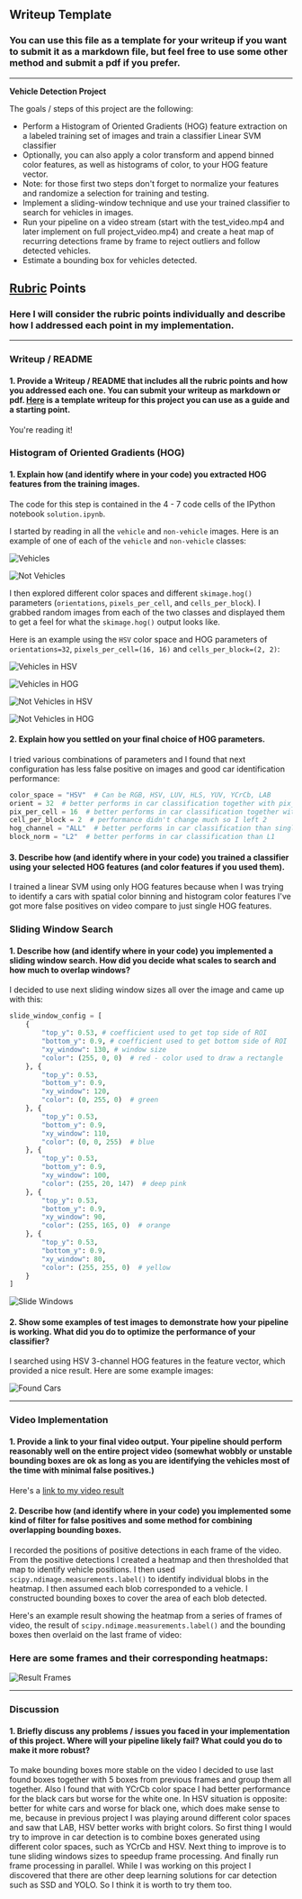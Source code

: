 ## Writeup Template
### You can use this file as a template for your writeup if you want to submit it as a markdown file, but feel free to use some other method and submit a pdf if you prefer.

---

**Vehicle Detection Project**

The goals / steps of this project are the following:

* Perform a Histogram of Oriented Gradients (HOG) feature extraction on a labeled training set of images and train a classifier Linear SVM classifier
* Optionally, you can also apply a color transform and append binned color features, as well as histograms of color, to your HOG feature vector. 
* Note: for those first two steps don't forget to normalize your features and randomize a selection for training and testing.
* Implement a sliding-window technique and use your trained classifier to search for vehicles in images.
* Run your pipeline on a video stream (start with the test_video.mp4 and later implement on full project_video.mp4) and create a heat map of recurring detections frame by frame to reject outliers and follow detected vehicles.
* Estimate a bounding box for vehicles detected.

## [Rubric](https://review.udacity.com/#!/rubrics/513/view) Points
### Here I will consider the rubric points individually and describe how I addressed each point in my implementation.  

---
### Writeup / README

#### 1. Provide a Writeup / README that includes all the rubric points and how you addressed each one.  You can submit your writeup as markdown or pdf.  [Here](https://github.com/udacity/CarND-Vehicle-Detection/blob/master/writeup_template.md) is a template writeup for this project you can use as a guide and a starting point.  

You're reading it!

### Histogram of Oriented Gradients (HOG)

#### 1. Explain how (and identify where in your code) you extracted HOG features from the training images.

The code for this step is contained in the 4 - 7 code cells of the IPython notebook `solution.ipynb`.

I started by reading in all the `vehicle` and `non-vehicle` images.  Here is an example of one of each of the `vehicle` and `non-vehicle` classes:

![Vehicles](examples/cars.png)

![Not Vehicles](examples/not_cars.png)

I then explored different color spaces and different `skimage.hog()` parameters (`orientations`, `pixels_per_cell`, and `cells_per_block`).  I grabbed random images from each of the two classes and displayed them to get a feel for what the `skimage.hog()` output looks like.

Here is an example using the `HSV` color space and HOG parameters of `orientations=32`, `pixels_per_cell=(16, 16)` and `cells_per_block=(2, 2)`:

![Vehicles in HSV](examples/cars_hsv.png)

![Vehicles in HOG](examples/cars_hog.png)

![Not Vehicles in HSV](examples/not_cars_hsv.png)

![Not Vehicles in HOG](examples/not_cars_hog.png)

#### 2. Explain how you settled on your final choice of HOG parameters.

I tried various combinations of parameters and I found that next configuration has less false positive on images and good car identification performance:

```python
color_space = "HSV"  # Can be RGB, HSV, LUV, HLS, YUV, YCrCb, LAB
orient = 32  # better performs in car classification together with pix_per_cell = 16
pix_per_cell = 16  # better performs in car classification together with orient = 32
cell_per_block = 2  # performance didn't change much so I left 2
hog_channel = "ALL"  # better performs in car classification than single channel
block_norm = "L2"  # better performs in car classification than L1
```

#### 3. Describe how (and identify where in your code) you trained a classifier using your selected HOG features (and color features if you used them).

I trained a linear SVM using only HOG features because when I was trying to identify a cars with spatial color binning and histogram color features I've got more false positives on video compare to just single HOG features.

### Sliding Window Search

#### 1. Describe how (and identify where in your code) you implemented a sliding window search.  How did you decide what scales to search and how much to overlap windows?

I decided to use next sliding window sizes all over the image and came up with this:

```python
slide_window_config = [
    {
        "top_y": 0.53, # coefficient used to get top side of ROI
        "bottom_y": 0.9, # coefficient used to get bottom side of ROI
        "xy_window": 130, # window size
        "color": (255, 0, 0)  # red - color used to draw a rectangle
    }, {
        "top_y": 0.53,
        "bottom_y": 0.9,
        "xy_window": 120,
        "color": (0, 255, 0)  # green
    }, {
        "top_y": 0.53,
        "bottom_y": 0.9,
        "xy_window": 110,
        "color": (0, 0, 255)  # blue
    }, {
        "top_y": 0.53,
        "bottom_y": 0.9,
        "xy_window": 100,
        "color": (255, 20, 147)  # deep pink
    }, {
        "top_y": 0.53,
        "bottom_y": 0.9,
        "xy_window": 90,
        "color": (255, 165, 0)  # orange
    }, {
        "top_y": 0.53,
        "bottom_y": 0.9,
        "xy_window": 80,
        "color": (255, 255, 0)  # yellow
    }
]
```

![Slide Windows](examples/slide_windows_result.png)

#### 2. Show some examples of test images to demonstrate how your pipeline is working.  What did you do to optimize the performance of your classifier?

I searched using HSV 3-channel HOG features in the feature vector, which provided a nice result. Here are some example images:

![Found Cars](examples/found_cars.png)

---

### Video Implementation

#### 1. Provide a link to your final video output.  Your pipeline should perform reasonably well on the entire project video (somewhat wobbly or unstable bounding boxes are ok as long as you are identifying the vehicles most of the time with minimal false positives.)

Here's a [link to my video result](output_images/out_project_video.mp4)


#### 2. Describe how (and identify where in your code) you implemented some kind of filter for false positives and some method for combining overlapping bounding boxes.

I recorded the positions of positive detections in each frame of the video.  From the positive detections I created a heatmap and then thresholded that map to identify vehicle positions. I then used `scipy.ndimage.measurements.label()` to identify individual blobs in the heatmap. I then assumed each blob corresponded to a vehicle. I constructed bounding boxes to cover the area of each blob detected.  

Here's an example result showing the heatmap from a series of frames of video, the result of `scipy.ndimage.measurements.label()` and the bounding boxes then overlaid on the last frame of video:

### Here are some frames and their corresponding heatmaps:

![Result Frames](examples/result_frames_with_bboxes_and_heatmap.png)



---

### Discussion

#### 1. Briefly discuss any problems / issues you faced in your implementation of this project.  Where will your pipeline likely fail?  What could you do to make it more robust?

To make bounding boxes more stable on the video I decided to use last found boxes together with 5 boxes from previous frames and group them all together. 
Also I found that with YCrCb color space I had better performance for the black cars but worse for the white one. In HSV situation is opposite: better for white cars and worse for black one, which does make sense to me, because in previous project I was playing around different color spaces and saw that LAB, HSV better works with bright colors.
So first thing I would try to improve in car detection is to combine boxes generated using different color spaces, such as YCrCb and HSV.
Next thing to improve is to tune sliding windows sizes to speedup frame processing.
And finally run frame processing in parallel.
While I was working on this project I discovered that there are other deep learning solutions for car detection such as SSD and YOLO. So I think it is worth to try them too.
